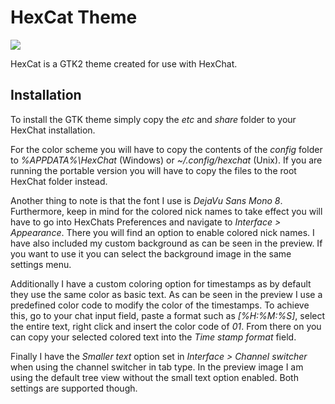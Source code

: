 
# HexCat Theme #

![](https://github.com/catlinman/neko-config/blob/master/hexchat/preview.png)

HexCat is a GTK2 theme created for use with HexChat.

## Installation ##

To install the GTK theme simply copy the *etc* and *share* folder to your
HexChat installation.

For the color scheme you will have to copy the contents of the *config* folder
to *%APPDATA%\HexChat* (Windows) or *~/.config/hexchat* (Unix). If you are
running the portable version you will have to copy the files to the root
HexChat folder instead.

Another thing to note is that the font I use is *DejaVu Sans Mono 8*.
Furthermore, keep in mind for the colored nick names to take effect you will
have to go into HexChats Preferences and navigate to *Interface > Appearance*.
There you will find an option to enable colored nick names. I have also
included my custom background as can be seen in the preview. If you want to use
it you can select the background image in the same settings menu.

Additionally I have a custom coloring option for timestamps as by default they
use the same color as basic text. As can be seen in the preview I use a
predefined color code to modify the color of the timestamps. To achieve this,
go to your chat input field, paste a format such as *[%H:%M:%S]*, select the
entire text, right click and insert the color code of *01*. From there on you
can copy your selected colored text into the *Time stamp format* field.

Finally I have the *Smaller text* option set in *Interface > Channel switcher*
when using the channel switcher in tab type. In the preview image I am using
the default tree view without the small text option enabled. Both settings
are supported though.